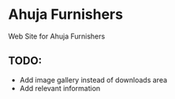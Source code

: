 Ahuja Furnishers
================

Web Site for Ahuja Furnishers

TODO:
-----
* Add image gallery instead of downloads area
* Add relevant information
